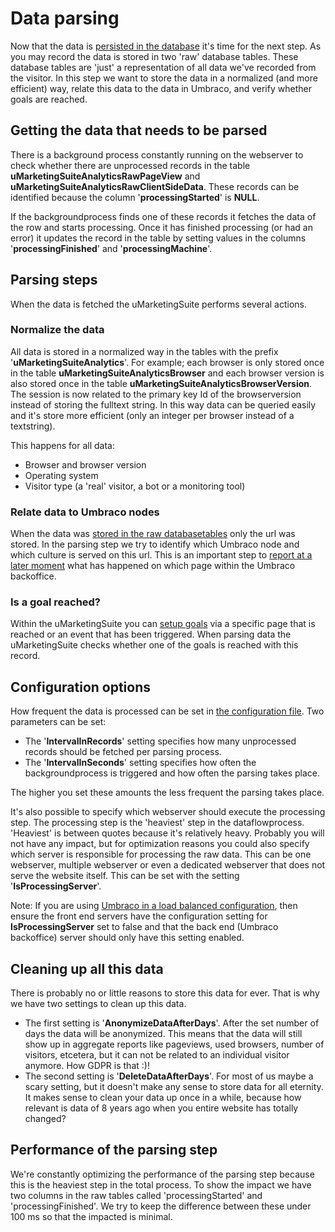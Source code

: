 # Data parsing

Now that the data is [persisted in the database](/the-umarketingsuite-broad-overview/dataflow-pipeline/data-storage/) it's time for the next step. As you may record the data is stored in two 'raw' database tables. These database tables are 'just' a representation of all data we've recorded from the visitor. In this step we want to store the data in a normalized (and more efficient) way, relate this data to the data in Umbraco, and verify whether goals are reached.

## Getting the data that needs to be parsed

There is a background process constantly running on the webserver to check whether there are unprocessed records in the table **uMarketingSuiteAnalyticsRawPageView** and **uMarketingSuiteAnalyticsRawClientSideData**. These records can be identified because the column '**processingStarted**' is **NULL**.

If the backgroundprocess finds one of these records it fetches the data of the row and starts processing. Once it has finished processing (or had an error) it updates the record in the table by setting values in the columns '**processingFinished**' and '**processingMachine**'.

## Parsing steps

When the data is fetched the uMarketingSuite performs several actions.

### Normalize the data

All data is stored in a normalized way in the tables with the prefix '**uMarketingSuiteAnalytics**'. For example; each browser is only stored once in the table **uMarketingSuiteAnalyticsBrowser** and each browser version is also stored once in the table **uMarketingSuiteAnalyticsBrowserVersion**. The session is now related to the primary key Id of the browserversion instead of storing the fulltext string. In this way data can be queried easily and it's store more efficient (only an integer per browser instead of a textstring).

This happens for all data:

- Browser and browser version
- Operating system
- Visitor type (a 'real' visitor, a bot or a monitoring tool)

### Relate data to Umbraco nodes

When the data was [stored in the raw databasetables](/the-umarketingsuite-broad-overview/dataflow-pipeline/data-storage/) only the url was stored. In the parsing step we try to identify which Umbraco node and which culture is served on this url. This is an important step to [report at a later moment](/the-umarketingsuite-broad-overview/dataflow-pipeline/reporting/) what has happened on which page within the Umbraco backoffice.

### Is a goal reached?

Within the uMarketingSuite you can [setup goals](/analytics/setting-up-goals/) via a specific page that is reached or an event that has been triggered. When parsing data the uMarketingSuite checks whether one of the goals is reached with this record.

## Configuration options

How frequent the data is processed can be set in [the configuration file](/installing-umarketingsuite/configuration-options-1-x/). Two parameters can be set:

- The '**IntervalInRecords**' setting specifies how many unprocessed records should be fetched per parsing process.
- The '**IntervalInSeconds**' setting specifies how often the backgroundprocess is triggered and how often the parsing takes place.

The higher you set these amounts the less frequent the parsing takes place.

It's also possible to specify which webserver should execute the processing step. The processing step is the 'heaviest' step in the dataflowprocess. 'Heaviest' is between quotes because it's relatively heavy. Probably you will not have any impact, but for optimization reasons you could also specify which server is responsible for processing the raw data. This can be one webserver, multiple webserver or even a dedicated webserver that does not serve the website itself. This can be set with the setting '**IsProcessingServer**'.

Note: If you are using [Umbraco in a load balanced configuration](https://docs.umbraco.com/umbraco-cms/fundamentals/setup/server-setup/load-balancing#how-umbraco-load-balancing-works), then ensure the front end servers have the configuration setting for **IsProcessingServer** set to false and that the back end (Umbraco backoffice) server should only have this setting enabled.

## Cleaning up all this data

There is probably no or little reasons to store this data for ever. That is why we have two settings to clean up this data.

- The first setting is '**AnonymizeDataAfterDays**'. After the set number of days the data will be anonymized. This means that the data will still show up in aggregate reports like pageviews, used browsers, number of visitors, etcetera, but it can not be related to an individual visitor anymore. How GDPR is that :)!
- The second setting is '**DeleteDataAfterDays**'. For most of us maybe a scary setting, but it doesn't make any sense to store data for all eternity. It makes sense to clean your data up once in a while, because how relevant is data of 8 years ago when you entire website has totally changed?

## Performance of the parsing step

We're constantly optimizing the performance of the parsing step because this is the heaviest step in the total process. To show the impact we have two columns in the raw tables called 'processingStarted' and 'processingFinished'. We try to keep the difference between these under 100 ms so that the impacted is minimal.